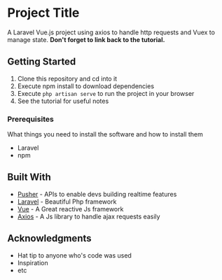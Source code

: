 # Project Title

A Laravel Vue.js project using axios to handle http requests and Vuex to manage state. **Don't forget to link back to the tutorial.**

## Getting Started

1.  Clone this repository and cd into it
2.  Execute npm install to download dependencies
3.  Execute `php artisan serve` to run the project in your browser
4.  See the tutorial for useful notes 

### Prerequisites

What things you need to install the software and how to install them

* Laravel
* npm


## Built With

* [Pusher](https://pusher.com/) - APIs to enable devs building realtime features
* [Laravel](https://laravel.com/) - Beautiful Php framework
* [Vue](https://vuejs.org/) - A Great reactive Js framework
* [Axios](https://vuejs.org/) - A Js library to handle ajax requests easily

## Acknowledgments

* Hat tip to anyone who's code was used
* Inspiration
* etc

